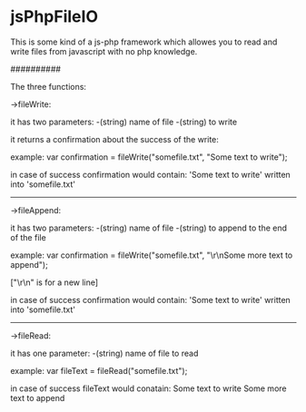 jsPhpFileIO
===========

This is some kind of a js-php framework
which allowes you to read and write files
from javascript with no php knowledge.

##########

The three functions:

->fileWrite:

it has two parameters:
-(string) name of file
-(string) to write

it returns a confirmation about the success of the write:

example:
var confirmation = fileWrite("somefile.txt", "Some text to write");

in case of success confirmation would contain:
'Some text to write' written into 'somefile.txt'

----------

->fileAppend:

it has two parameters:
-(string) name of file
-(string) to append to the end of the file

example:
var confirmation = fileWrite("somefile.txt", "\r\nSome more text to append");

["\r\n" is for a new line]

in case of success confirmation would contain:
'Some text to write' written into 'somefile.txt'

----------

->fileRead:

it has one parameter:
-(string) name of file to read

example:
var fileText = fileRead("somefile.txt");

in case of success fileText would conatain:
Some text to write
Some more text to append

